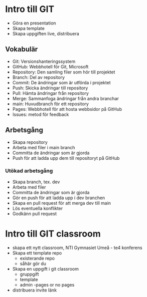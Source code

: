 # Intro till GIT

- Göra en presentation
- Skapa template
- Skapa uppgiften live, distribuera

## Vokabulär

- Git: Versionshanteringssystem
- GitHub: Webbhotell för Git, Microsoft
- Repository: Den samling filer som hör till projektet
- Branch: Del av repository
- Commit: De ändringar som är utförda i projektet
- Push: Skicka ändringar till repository
- Pull: Hämta ändringar från repository
- Merge: Sammanfoga ändringar från andra branchar
- main: Huvudbranch för ett repository
- Pages: Webbhotell för att hosta webbsidor på GitHub 
- Issues: metod för feedback

## Arbetsgång

- Skapa repository
- Arbeta med filer i main branch
- Committa de ändringar som är gjorda
- Push för att ladda upp dem till repositoryt på GitHub

### Utökad arbetsgång

- Skapa branch, tex. dev
- Arbeta med filer
- Committa de ändringar som är gjorda
- Gör en push för att ladda upp i dev branchen
- Skapa en pull request för att merga dev till main
- Lös eventuella konflikter
- Godkänn pull request

# Intro till GIT classroom

- skapa ett nytt classroom, NTI Gymnasiet Umeå - te4 konferens
- Skapa ett template repo
    - existerande repo
    - såhär gör du
- Skapa en uppgift i git classroom
    - gruppgift
    - template
    - admin
        -pages or no pages
- distribuera invite länk